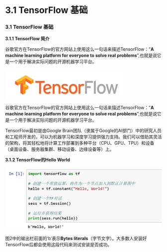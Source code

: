 # 3.1 TensorFlow 基础

### 3.1 TensorFlow 基础

**3.1.1 TensorFlow 简介**


谷歌官方在TensorFlow的官方网站上使用这么一句话来描述TensorFlow：”**A machine learning platform for everyone to solve real problems**”,也就是说它是一个用于解决实际问题的开源机器学习平台。

![&#x56FE; 1 TensorFlow 1.x LOGO](../.gitbook/assets/image%20%28203%29.png)

谷歌官方在TensorFlow的官方网站上使用这么一句话来描述TensorFlow：”**A machine learning platform for everyone to solve real problems**”,也就是说它是一个用于解决实际问题的开源机器学习平台。

TensorFlow最初是由Google Brain团队（隶属于Google的AI部门）中的研究人员和工程师开发的，可以为机器学习和深度学习提供强力支持。我们可以借助其灵活的架构，将其轻松地将计算工作部署到多种平台（CPU、GPU、TPU）和设备（桌面设备、服务器集群、移动设备、边缘设备等）上。

**3.1.2 TensorFlow的Hello World**

![&#x56FE;2 Hello World](../.gitbook/assets/image%20%2826%29.png)

图2中的输出栏前面的‘b’表示**Bytes literals**（字节文字）。大多数人安装好TensorFlow后都会使用这段代码来测试安装是否成功。

